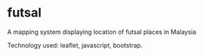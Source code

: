 # futsal
A mapping system displaying location of futsal places in Malaysia

Technology used: leaflet, javascript, bootstrap.

